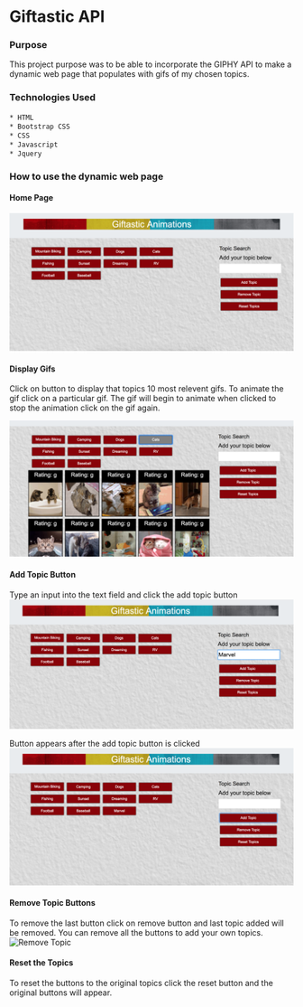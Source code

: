 # Giftastic API

### Purpose

This project purpose was to be able to incorporate the GIPHY API to make a dynamic web page that populates with gifs of my chosen topics. 

### Technologies Used

    * HTML
    * Bootstrap CSS
    * CSS
    * Javascript
    * Jquery

### How to use the dynamic web page

#### Home Page

![Home Page](assets/screenshots/home.png)

#### Display Gifs

Click on button to display that topics 10 most relevent gifs. To animate the gif click on a particular gif. The gif will begin to animate when clicked to stop the animation click on the gif again.

![Display Gifs](assets/screenshots/displayGifs.png)

#### Add Topic Button

Type an input into the text field and click the add topic button
![Add Topic](assets/screenshots/addTopic.png)

Button appears after the add topic button is clicked
![Add Topic Button](assets/screenshots/addTopicBtn.png)

#### Remove Topic Buttons

To remove the last button click on remove button and last topic added will be removed. You can remove all the buttons to add your own topics.
![Remove Topic](assets/screensots/removeTopic.png)

#### Reset the Topics

To reset the buttons to the original topics click the reset button and the original buttons will appear.



